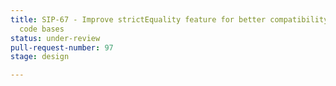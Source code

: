 ```yaml
---
title: SIP-67 - Improve strictEquality feature for better compatibility with existing
  code bases
status: under-review
pull-request-number: 97
stage: design

---
```

